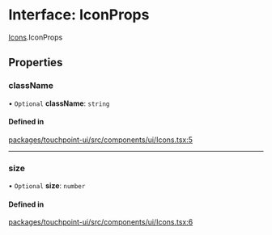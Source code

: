 # Interface: IconProps

[Icons](../modules/Icons.md).IconProps

## Properties

### className

• `Optional` **className**: `string`

#### Defined in

[packages/touchpoint-ui/src/components/ui/Icons.tsx:5](https://github.com/nlxai/sdk/blob/60e620aa63af0aaf7be7fdadaae144688b13d156/packages/touchpoint-ui/src/components/ui/Icons.tsx#L5)

___

### size

• `Optional` **size**: `number`

#### Defined in

[packages/touchpoint-ui/src/components/ui/Icons.tsx:6](https://github.com/nlxai/sdk/blob/60e620aa63af0aaf7be7fdadaae144688b13d156/packages/touchpoint-ui/src/components/ui/Icons.tsx#L6)
